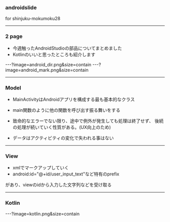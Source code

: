 ### androidslide
for shinjuku-mokumoku28

---

### 2 page


- 今週触ったAndroidStudioの部品についてまとめました
- Kotlinのいいと思ったところも紹介します

---?image=android_dir.png&size=contain
---?image=android_mark.png&size=contain

---

### Model

 - MainActivityはAndroidアプリを構成する最も基本的なクラス
 -  main関数のように他の関数を呼び出す振る舞いをする

 - 致命的なエラーでない限り、途中で例外が発生しても処理は終了せず、
後続の処理が続いていく性質がある。(UX向上のため)


 - データはアクティビティの変化で失われる事はない

---

### View

 - xmlでマークアップしていく
 -  android:id="@+id/user_input_text"など特有のprefix

があり、viewのidから入力した文字列などを受け取る


---

### Kotlin


---?image=kotlin.png&size=contain
